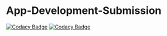 # App-Development-Submission
[![Codacy Badge](https://api.codacy.com/project/badge/Grade/e30160afe64046488ab94bc396355293)](https://app.codacy.com/gh/Team-VPN/App-Development-Submission?utm_source=github.com&utm_medium=referral&utm_content=Team-VPN/App-Development-Submission&utm_campaign=Badge_Grade_Settings)
[![Codacy Badge](https://api.codacy.com/project/badge/Grade/e30160afe64046488ab94bc396355293)](https://app.codacy.com/gh/Team-VPN/App-Development-Submission?utm_source=github.com&utm_medium=referral&utm_content=Team-VPN/App-Development-Submission&utm_campaign=Badge_Grade_Dashboard)